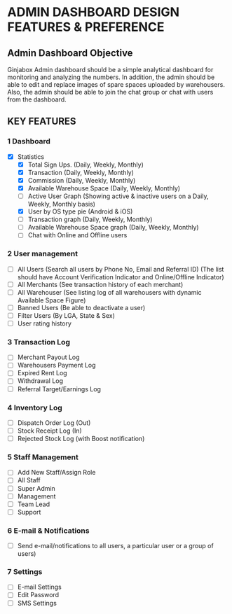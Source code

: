 # ADMIN DASHBOARD DESIGN FEATURES & PREFERENCE

## Admin Dashboard Objective

Ginjabox Admin dashboard should be a simple analytical dashboard for monitoring and analyzing the numbers. In addition, the admin should be able to edit and replace images of spare spaces uploaded by warehousers. Also, the admin should be able to join the chat group or chat with users from the dashboard.

## KEY FEATURES

### 1 Dashboard

- [x] Statistics
  - [x] Total Sign Ups. (Daily, Weekly, Monthly)
  - [x] Transaction (Daily, Weekly, Monthly)
  - [x] Commission (Daily, Weekly, Monthly)
  - [x] Available Warehouse Space (Daily, Weekly, Monthly)
  - [ ] Active User Graph (Showing active & inactive users on a Daily, Weekly, Monthly basis)
  - [x] User by OS type pie (Android & iOS)
  - [ ] Transaction graph (Daily, Weekly, Monthly)
  - [ ] Available Warehouse Space graph (Daily, Weekly, Monthly)
  - [ ] Chat with Online and Offline users

### 2 User management

- [ ] All Users (Search all users by Phone No, Email and Referral ID) (The list should have Account Verification Indicator and Online/Offline Indicator)
- [ ] All Merchants (See transaction history of each merchant)
- [ ] All Warehouser (See listing log of all warehousers with dynamic Available Space Figure)
- [ ] Banned Users (Be able to deactivate a user)
- [ ] Filter Users (By LGA, State & Sex)
- [ ] User rating history

### 3 Transaction Log

- [ ] Merchant Payout Log
- [ ] Warehousers Payment Log
- [ ] Expired Rent Log
- [ ] Withdrawal Log
- [ ] Referral Target/Earnings Log

### 4 Inventory Log

- [ ] Dispatch Order Log (Out)
- [ ] Stock Receipt Log (In)
- [ ] Rejected Stock Log (with Boost notification)

### 5 Staff Management

- [ ] Add New Staff/Assign Role
- [ ] All Staff
- [ ] Super Admin
- [ ] Management
- [ ] Team Lead
- [ ] Support

### 6 E-mail & Notifications

- [ ] Send e-mail/notifications to all users, a particular user or a group of users)

### 7 Settings

- [ ] E-mail Settings
- [ ] Edit Password
- [ ] SMS Settings
